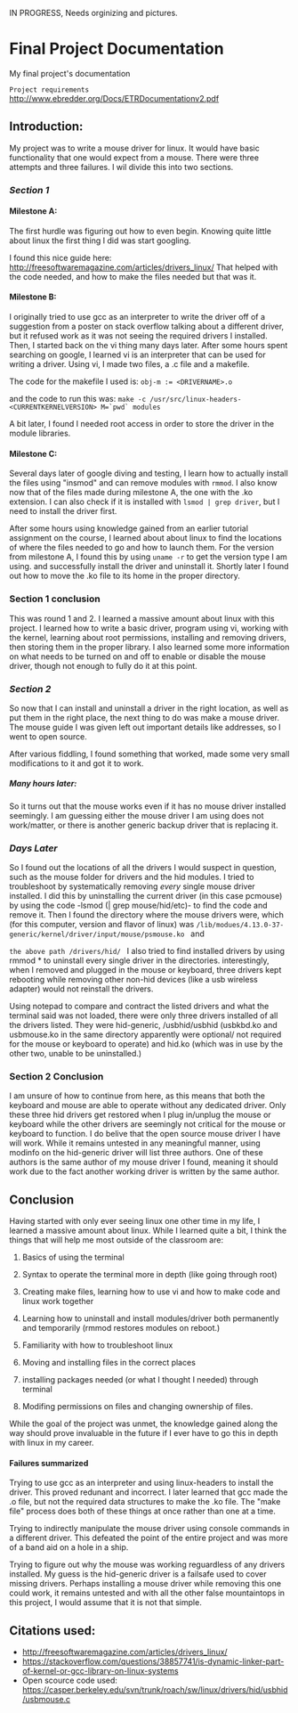 IN PROGRESS, Needs orginizing and pictures.

# Final Project Documentation
My final project's documentation

`Project requirements`
http://www.ebredder.org/Docs/ETRDocumentationv2.pdf

## Introduction:
My project was to write a mouse driver for linux. It would have basic functionality that one would expect from a mouse. There were
three attempts and three failures. I wil divide this into two sections.

### _Section 1_

#### Milestone A:
The first hurdle was figuring out how to even begin. Knowing quite little about linux the first thing I did was start
googling.

I found this nice guide here:
http://freesoftwaremagazine.com/articles/drivers_linux/
That helped with the code needed, and how to make the files needed but that was it.

#### Milestone B:
I originally tried to use gcc as an interpreter to write the driver off of a suggestion from
a poster on stack overflow talking about a different driver, but it refused work as it was 
not seeing the required drivers I installed. Then, I started back on the vi thing many days later. After 
some hours spent searching on google, I learned vi is an interpreter that can be used for writing a driver. 
Using vi, I made two files, a .c file and a makefile.

The code for the makefile I used is:
`obj-m := <DRIVERNAME>.o`

and the code to run this was:
``make -c /usr/src/linux-headers-<CURRENTKERNELVERSION> M=`pwd` modules``

A bit later, I found I needed root access in order to store the driver in the module libraries.

#### Milestone C:
Several days later of google diving and testing, I learn how to actually install the files using "insmod" 
and can remove modules with `rmmod`. I also know now that of the files made during milestone A, the one with the .ko extension.
I can also check if it is installed with `lsmod | grep driver`, but I need to install the driver first.

After some hours using knowledge gained from an earlier tutorial assignment on the course, 
I learned about about linux to find the locations of where the files needed to go and how to launch them.
For the version from milestone A, I found this by using `uname -r` to get the version type I am using. and
successfully install the driver and uninstall it. Shortly later I found out how to move the .ko file to its home in the proper directory.



### Section 1 conclusion 
This was round 1 and 2. I learned a massive amount about linux with this project. I learned how to write a basic driver,
program using vi, working with the kernel, learning about root permissions, installing and removing drivers, then storing them
in the proper library. I also learned some more information on what needs to be turned on and off to enable or disable the mouse driver, though not enough to fully do it at this point.

### _Section 2_
So now that I can install and uninstall a driver in the right location, as well as put them in the right place, the next thing to do was make a mouse driver. The mouse guide I was given left out important details like addresses, so I went to open source.

After various fiddling, I found something that worked, made some very small modifications to it and got it to work.

##### Many hours later:


So it turns out that the mouse works even if it has no mouse driver installed seemingly. I am guessing either the mouse driver I am using does not work/matter, or there is another generic backup driver that is replacing it.

### _Days Later_

So I found out the locations of all the drivers I would suspect in question, such as the mouse folder for drivers and the hid modules.
I tried to troubleshoot by systematically removing _every_ single mouse driver installed. I did this by uninstalling the current
driver (in this case pcmouse) by using the code -lsmod (| grep mouse/hid/etc)- to find the code and remove it. Then I found the directory where the mouse drivers were, which (for this computer, version and flavor of linux) was
``/lib/modues/4.13.0-37-generic/kernel/driver/input/mouse/psmouse.ko
``
and

``the above path /drivers/hid/
``
I also tried to find installed drivers by using rmmod * to uninstall every single driver in the directories. interestingly, when I removed and plugged in the mouse or keyboard, three drivers kept rebooting while removing other non-hid devices (like a usb wireless adapter) would not reinstall the drivers.

Using notepad to compare and contract the listed drivers and what the terminal said was not loaded, there were only three drivers installed of all the drivers listed. They were hid-generic, /usbhid/usbhid (usbkbd.ko and usbmouse.ko in the same directory apparently were optional/ not required for the mouse or keyboard to operate) and hid.ko (which was in use by the other two, unable to be uninstalled.)

### Section 2 Conclusion

I am unsure of how to continue from here, as this means that both the keyboard and mouse are able to operate without any dedicated driver. Only these three hid drivers get restored when I plug in/unplug the mouse or keyboard while the other drivers are seemingly not critical for the mouse or keyboard to function. I do belive that the open source mouse driver I have will work. While it remains untested in any meaningful manner, using modinfo on the hid-generic driver will list three authors. One of these authors is the same author of my mouse driver I found, meaning it should work due to the fact another working driver is written by the same author.


## Conclusion

Having started with only ever seeing linux one other time in my life, I learned a massive amount about linux.
While I learned quite a bit, I think the things that will help me most outside of the classroom are:

1. Basics of using the terminal

2. Syntax to operate the terminal more in depth (like going through root)

3. Creating make files, learning how to use vi and how to make code and linux work together

4. Learning how to uninstall and install modules/driver both permanently and temporarily (rmmod restores modules on reboot.)

5. Familiarity with how to troubleshoot linux

6. Moving and installing files in the correct places

7. installing packages needed (or what I thought I needed) through terminal

8. Modifing permissions on files and changing ownership of files.

While the goal of the project was unmet, the knowledge gained along the way should prove invaluable in the future if I ever have to go this in depth with linux in my career.

#### Failures summarized

Trying to use gcc as an interpreter and using linux-headers to install the driver. This proved redunant and incorrect. I later learned that gcc made the .o file, but not the required data structures to make the .ko file. The "make file" process does both of these things at once rather than one at a time.

Trying to indirectly manipulate the mouse driver using console commands in a different driver. This defeated the point of the entire project and was more of a band aid on a hole in a ship.

Trying to figure out why the mouse was working reguardless of any drivers installed. My guess is the hid-generic driver is a failsafe used to cover missing drivers. Perhaps installing a mouse driver while removing this one could work, it remains untested and with all the other false mountaintops in this project, I would assume that it is not that simple.

## Citations used:
* http://freesoftwaremagazine.com/articles/drivers_linux/
* https://stackoverflow.com/questions/38857741/is-dynamic-linker-part-of-kernel-or-gcc-library-on-linux-systems
* Open scource code used: https://casper.berkeley.edu/svn/trunk/roach/sw/linux/drivers/hid/usbhid/usbmouse.c
